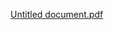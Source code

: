 [Untitled document.pdf](https://github.com/saimajety/Digital-Marketing-Nanodegree/files/6606781/Untitled.document.pdf)
